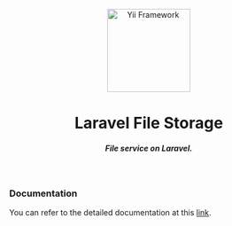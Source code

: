 <div>
    <p align="center">
        <a href="https://github.com/Kellenon/file-storage" target="_blank">
            <img src="https://github-production-user-asset-6210df.s3.amazonaws.com/48764983/257306073-5b07a77d-4d23-470f-a40d-edc849d7f4e1.png" width="150" alt="Yii Framework" />
        </a>
    </p>
    <h1 align="center">Laravel File Storage</h1>
    <h5 align="center">File service on Laravel.</h5>
    <br>
</div>

### Documentation
You can refer to the detailed documentation at this [link](https://github.com/Kellenon/file-storage/tree/master/docs).
